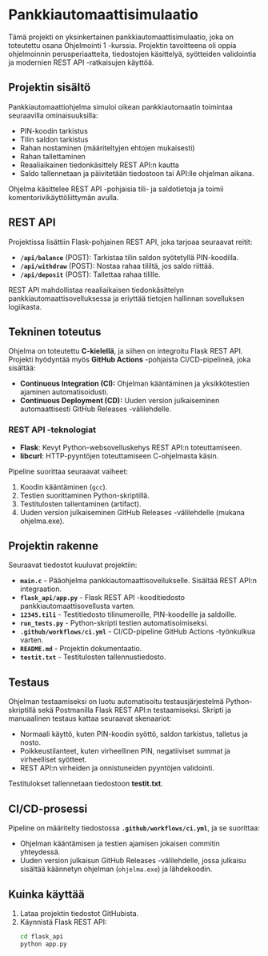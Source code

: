 # Pankkiautomaattisimulaatio

Tämä projekti on yksinkertainen pankkiautomaattisimulaatio, joka on toteutettu osana Ohjelmointi 1 -kurssia. Projektin tavoitteena oli oppia ohjelmoinnin perusperiaatteita, tiedostojen käsittelyä, syötteiden validointia ja modernien REST API -ratkaisujen käyttöä.

## Projektin sisältö

Pankkiautomaattiohjelma simuloi oikean pankkiautomaatin toimintaa seuraavilla ominaisuuksilla:
- PIN-koodin tarkistus
- Tilin saldon tarkistus
- Rahan nostaminen (määriteltyjen ehtojen mukaisesti)
- Rahan tallettaminen
- Reaaliaikainen tiedonkäsittely REST API:n kautta
- Saldo tallennetaan ja päivitetään tiedostoon tai API:lle ohjelman aikana.

Ohjelma käsittelee REST API -pohjaisia tili- ja saldotietoja ja toimii komentorivikäyttöliittymän avulla.

## REST API

Projektissa lisättiin Flask-pohjainen REST API, joka tarjoaa seuraavat reitit:
- **`/api/balance`** (POST): Tarkistaa tilin saldon syötetyllä PIN-koodilla.
- **`/api/withdraw`** (POST): Nostaa rahaa tililtä, jos saldo riittää.
- **`/api/deposit`** (POST): Tallettaa rahaa tilille.

REST API mahdollistaa reaaliaikaisen tiedonkäsittelyn pankkiautomaattisovelluksessa ja eriyttää tietojen hallinnan sovelluksen logiikasta.

## Tekninen toteutus

Ohjelma on toteutettu **C-kielellä**, ja siihen on integroitu Flask REST API. Projekti hyödyntää myös **GitHub Actions** -pohjaista CI/CD-pipelineä, joka sisältää:
- **Continuous Integration (CI):** Ohjelman kääntäminen ja yksikkötestien ajaminen automatisoidusti.
- **Continuous Deployment (CD):** Uuden version julkaiseminen automaattisesti GitHub Releases -välilehdelle.

### REST API -teknologiat
- **Flask**: Kevyt Python-websovelluskehys REST API:n toteuttamiseen.
- **libcurl**: HTTP-pyyntöjen toteuttamiseen C-ohjelmasta käsin.

Pipeline suorittaa seuraavat vaiheet:
1. Koodin kääntäminen (`gcc`).
2. Testien suorittaminen Python-skriptillä.
3. Testitulosten tallentaminen (artifact).
4. Uuden version julkaiseminen GitHub Releases -välilehdelle (mukana ohjelma.exe).

## Projektin rakenne

Seuraavat tiedostot kuuluvat projektiin:
- **`main.c`** - Pääohjelma pankkiautomaattisovellukselle. Sisältää REST API:n integraation.
- **`flask_api/app.py`** - Flask REST API -kooditiedosto pankkiautomaattisovellusta varten.
- **`12345.tili`** - Testitiedosto tilinumeroille, PIN-koodeille ja saldoille.
- **`run_tests.py`** - Python-skripti testien automatisoimiseksi.
- **`.github/workflows/ci.yml`** - CI/CD-pipeline GitHub Actions -työnkulkua varten.
- **`README.md`** - Projektin dokumentaatio.
- **`testit.txt`** - Testitulosten tallennustiedosto.

## Testaus

Ohjelman testaamiseksi on luotu automatisoitu testausjärjestelmä Python-skriptillä sekä Postmanilla Flask REST API:n testaamiseksi. Skripti ja manuaalinen testaus kattaa seuraavat skenaariot:
- Normaali käyttö, kuten PIN-koodin syöttö, saldon tarkistus, talletus ja nosto.
- Poikkeustilanteet, kuten virheellinen PIN, negatiiviset summat ja virheelliset syötteet.
- REST API:n virheiden ja onnistuneiden pyyntöjen validointi.

Testitulokset tallennetaan tiedostoon **testit.txt**.

## CI/CD-prosessi

Pipeline on määritelty tiedostossa **`.github/workflows/ci.yml`**, ja se suorittaa:
- Ohjelman kääntämisen ja testien ajamisen jokaisen commitin yhteydessä.
- Uuden version julkaisun GitHub Releases -välilehdelle, jossa julkaisu sisältää käännetyn ohjelman (`ohjelma.exe`) ja lähdekoodin.

## Kuinka käyttää

1. Lataa projektin tiedostot GitHubista.
2. Käynnistä Flask REST API:
   ```bash
   cd flask_api
   python app.py
